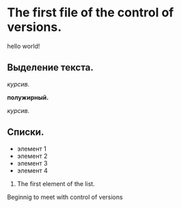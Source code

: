 # The first file of the control of versions.

hello world!

## Выделение текста.

*курсив.*

**полужирный.**

*курсив.*

## Списки.

* элемент 1
* элемент 2
* элемент 3
* элемент 4

1. The first element of the list.

Beginnig to meet with control of versions
 